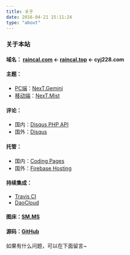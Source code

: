 ```yaml
---
title: 关于
date: 2016-04-21 15:11:24
type: "about"
---
```


### 关于本站
#### 域名： [raincal.com](https://raincal.com) ← [raincal.top](https://raincal.top) ← cyj228.com
#### 主题：
- [PC端](https://raincal.com)：[NexT.Gemini](https://github.com/theme-next/hexo-theme-next)
- [移动端](https://m.raincal.com)：[NexT.Mist](https://github.com/theme-next/hexo-theme-next)

#### 评论：
- 国内：[Disqus PHP API](https://github.com/fooleap/disqus-php-api.git)
- 国外：[Disqus](https://disqus.com/)

#### 托管：
- 国内：[Coding Pages](https://coding.net/pages/)
- 国外：[Firebase Hosting](https://firebase.google.com/products/hosting/)

#### 持续集成：
- [Travis CI](https://travis-ci.org/)
- [DaoCloud](https://www.daocloud.io/)

#### 图床：[SM.MS](https://sm.ms)

#### 源码：[GitHub](https://github.com/Raincal/blog)

如果有什么问题，可以在下面留言~